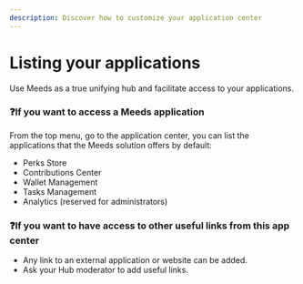 ```yaml
---
description: Discover how to customize your application center
---
```


# Listing your applications

Use Meeds as a true unifying hub and facilitate access to your applications.

### :question:If you want to access a Meeds application&#x20;

From the top menu, go to the application center, you can list the applications that the Meeds solution offers by default:

* Perks Store
* Contributions Center
* Wallet Management
* Tasks Management
* Analytics (reserved for administrators)

### :question:If you want to have access to other useful links from this app center

* Any link to an external application or website can be added.
* Ask your Hub moderator to add useful links.
